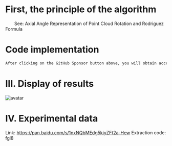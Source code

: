 #  First, the principle of the algorithm 

   See: Axial Angle Representation of Point Cloud Rotation and Rodriguez Formula 

#  Code implementation 

  ```python  
After clicking on the GitHub Sponsor button above, you will obtain access permissions to my private code repository ( https://github.com/slowlon/my_code_bar ) to view this blog code. By searching the code number of this blog, you can find the code you need, code number is: 2024020309574461995
  ```  
#  III. Display of results 

 ![avatar]( 98d56127d1ac47109bdfc1efb08a23ba.png) 

#  IV. Experimental data 

 Link: https://pan.baidu.com/s/1nxNQbMEdg5kiyZFt2a-Hew Extraction code: fgl8 

